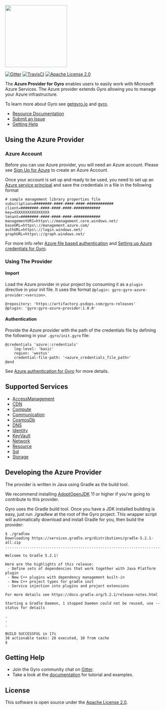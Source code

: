 <img src="https://github.com/perfectsense/gyro/blob/master/etc/gyro.png" height="200"/>

[![Gitter](https://img.shields.io/gitter/room/perfectsense/gyro)](https://gitter.im/perfectsense/gyro)
[![TravisCI](https://api.travis-ci.org/perfectsense/gyro-azure-provider.svg?branch=master)](https://travis-ci.org/perfectsense/gyro-azure-provider)
[![Apache License 2.0](https://img.shields.io/github/license/perfectsense/gyro-azure-provider)](https://github.com/perfectsense/gyro-azure-provider/blob/master/LICENSE)


The **Azure Provider for Gyro** enables users to easily work with Microsoft Azure Services. The Azure provider extends Gyro allowing you to manage your Azure infrastructure.

To learn more about Gyro see [getgyro.io](https://getgyro.io) and [gyro](https://github.com/perfectsense/gyro). 

* [Resource Documentation](https://gyro.dev/providers/azure/index.html)
* [Submit an Issue](https://github.com/perfectsense/gyro-azure-provider/issues)
* [Getting Help](#getting-help)

## Using the Azure Provider

### Azure Account ###

Before you can use Azure provider, you will need an Azure account. Please see [Sign Up for Azure](https://azure.microsoft.com/en-us/) to create an Azure Account.

Once your account is set up and ready to be used, you need to set up an [Azure service principal](https://docs.microsoft.com/en-us/azure/active-directory/develop/app-objects-and-service-principals) and save the credentials in a file in the following format

```
# sample management library properties file
subscription=########-####-####-####-############
client=########-####-####-####-############
key=XXXXXXXXXXXXXXXX
tenant=########-####-####-####-############
managementURI=https\://management.core.windows.net/
baseURL=https\://management.azure.com/
authURL=https\://login.windows.net/
graphURL=https\://graph.windows.net/
``` 
For more info refer [Azure file based authentication](https://docs.microsoft.com/en-us/azure/java/java-sdk-azure-authenticate#file-based-authentication-preview) and  [Setting up Azure credentials for Gyro](https://gyro.dev/providers/azure/index.html#authentication).

### Using The Provider ###

#### Import ####

Load the Azure provider in your project by consuming it as a `plugin` directive in your init file. It uses the format `@plugin: gyro:gyro-azure-provider:<version>`.

```shell
@repository: 'https://artifactory.psdops.com/gyro-releases'
@plugin: 'gyro:gyro-azure-provider:1.0.0'
```

#### Authentication ####

Provide the Azure provider with the path of the credentials file by defining the following in your `.gyro/init.gyro` file:

```
@credentials 'azure::credentials'
    log-level: 'basic'
    region: 'westus'
    credential-file-path: '<azure_credentials_file_path>'
@end
```

See [Azure authentication for Gyro](https://gyro.dev/providers/azure/index.html#authentication) for more details.

## Supported Services

* [AccessManagement](https://gyro.dev/providers/azure/accessmanagement/index.html)
* [CDN](https://gyro.dev/providers/azure/cdn/index.html)
* [Compute](https://gyro.dev/providers/azure/compute/index.html)
* [Communication](https://gyro.dev/providers/azure/communication/index.html)
* [CosmosDb](https://gyro.dev/providers/azure/cosmosdb/index.html)
* [DNS](https://gyro.dev/providers/azure/dns/index.html)
* [Identity](https://gyro.dev/providers/azure/identity/index.html)
* [KeyVault](https://gyro.dev/providers/azure/keyvault/index.html)
* [Network](https://gyro.dev/providers/azure/network/index.html)
* [Resource](https://gyro.dev/providers/azure/resources/index.html)
* [Sql](https://gyro.dev/providers/azure/sql/index.html)
* [Storage](https://gyro.dev/providers/azure/storage/index.html)

## Developing the Azure Provider

The provider is written in Java using Gradle as the build tool.

We recommend installing [AdoptOpenJDK](https://adoptopenjdk.net/) 11 or higher if you're going to contribute to this provider. 

Gyro uses the Gradle build tool. Once you have a JDK installed building is easy, just run ./gradlew at the root of the Gyro project. This wrapper script will automatically download and install Gradle for you, then build the provider:
```shell
$ ./gradlew
Downloading https://services.gradle.org/distributions/gradle-5.2.1-all.zip
..............................................................................................................................

Welcome to Gradle 5.2.1!

Here are the highlights of this release:
 - Define sets of dependencies that work together with Java Platform plugin
 - New C++ plugins with dependency management built-in
 - New C++ project types for gradle init
 - Service injection into plugins and project extensions

For more details see https://docs.gradle.org/5.2.1/release-notes.html

Starting a Gradle Daemon, 1 stopped Daemon could not be reused, use --status for details

.
.
.

BUILD SUCCESSFUL in 17s
38 actionable tasks: 28 executed, 10 from cache
$
```

## Getting Help

* Join the Gyro community chat on [Gitter](https://gitter.im/perfectsense/gyro).
* Take a look at the [documentation](https://gyro.dev/providers/azure/index.html) for tutorial and examples.

## License

This software is open source under the [Apache License 2.0](https://github.com/perfectsense/gyro-azure-provider/blob/master/LICENSE).

